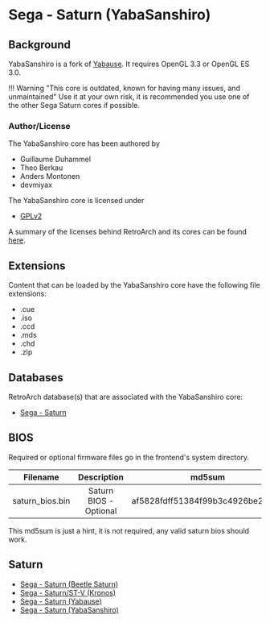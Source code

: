 # Sega - Saturn (YabaSanshiro)

## Background

YabaSanshiro is a fork of [Yabause](yabause.md). It requires OpenGL 3.3 or OpenGL ES 3.0.

!!! Warning "This core is outdated, known for having many issues, and unmaintained"
    Use it at your own risk, it is recommended you use one of the other Sega Saturn cores if possible.

### Author/License

The YabaSanshiro core has been authored by

- Guillaume Duhammel
- Theo Berkau
- Anders Montonen
- devmiyax

The YabaSanshiro core is licensed under

- [GPLv2](https://github.com/libretro/yabause/blob/yabasanshiro/yabause/COPYING)

A summary of the licenses behind RetroArch and its cores can be found [here](../development/licenses.md).

## Extensions

Content that can be loaded by the YabaSanshiro core have the following file extensions:

- .cue
- .iso
- .ccd
- .mds
- .chd
- .zip

## Databases

RetroArch database(s) that are associated with the YabaSanshiro core:

- [Sega - Saturn](https://github.com/libretro/libretro-database/blob/master/rdb/Sega%20-%20Saturn.rdb)

## BIOS

Required or optional firmware files go in the frontend's system directory.

| Filename          | Description                     | md5sum                           |
|:-----------------:|:-------------------------------:|:--------------------------------:|
| saturn_bios.bin   | Saturn BIOS - Optional          | af5828fdff51384f99b3c4926be27762 |

This md5sum is just a hint, it is not required, any valid saturn bios should work.

## Saturn

- [Sega - Saturn (Beetle Saturn)](beetle_saturn.md)
- [Sega - Saturn/ST-V (Kronos)](kronos.md)
- [Sega - Saturn (Yabause)](yabause.md)
- [Sega - Saturn (YabaSanshiro)](yabasanshiro.md)
